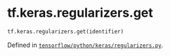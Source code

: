 <div itemscope itemtype="http://developers.google.com/ReferenceObject">
<meta itemprop="name" content="tf.keras.regularizers.get" />
<meta itemprop="path" content="Stable" />
</div>

# tf.keras.regularizers.get

``` python
tf.keras.regularizers.get(identifier)
```



Defined in [`tensorflow/python/keras/regularizers.py`](/code/stable/tensorflow/python/keras/regularizers.py).

